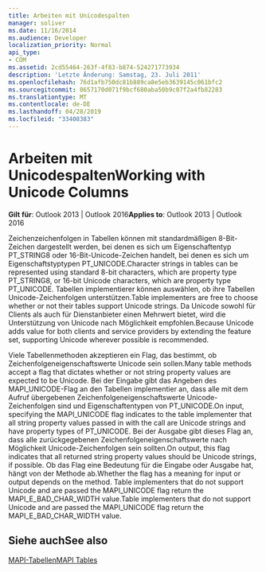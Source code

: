 ```yaml
---
title: Arbeiten mit Unicodespalten
manager: soliver
ms.date: 11/16/2014
ms.audience: Developer
localization_priority: Normal
api_type:
- COM
ms.assetid: 2cd55464-263f-4f83-b874-524271773934
description: 'Letzte Änderung: Samstag, 23. Juli 2011'
ms.openlocfilehash: 76d1afb750dc81b889ca8e5eb3639145c061bfc2
ms.sourcegitcommit: 8657170d071f9bcf680aba50b9c07f2a4fb82283
ms.translationtype: MT
ms.contentlocale: de-DE
ms.lasthandoff: 04/28/2019
ms.locfileid: "33408383"
---
```

# <a name="working-with-unicode-columns"></a><span data-ttu-id="cb720-103">Arbeiten mit Unicodespalten</span><span class="sxs-lookup"><span data-stu-id="cb720-103">Working with Unicode Columns</span></span>

  
  
<span data-ttu-id="cb720-104">**Gilt für**: Outlook 2013 | Outlook 2016</span><span class="sxs-lookup"><span data-stu-id="cb720-104">**Applies to**: Outlook 2013 | Outlook 2016</span></span> 
  
<span data-ttu-id="cb720-105">Zeichenzeichenfolgen in Tabellen können mit standardmäßigen 8-Bit-Zeichen dargestellt werden, bei denen es sich um Eigenschaftentyp PT_STRING8 oder 16-Bit-Unicode-Zeichen handelt, bei denen es sich um Eigenschaftstyptypen PT_UNICODE.</span><span class="sxs-lookup"><span data-stu-id="cb720-105">Character strings in tables can be represented using standard 8-bit characters, which are property type PT_STRING8, or 16-bit Unicode characters, which are property type PT_UNICODE.</span></span> <span data-ttu-id="cb720-106">Tabellen implementierer können auswählen, ob ihre Tabellen Unicode-Zeichenfolgen unterstützen.</span><span class="sxs-lookup"><span data-stu-id="cb720-106">Table implementers are free to choose whether or not their tables support Unicode strings.</span></span> <span data-ttu-id="cb720-107">Da Unicode sowohl für Clients als auch für Dienstanbieter einen Mehrwert bietet, wird die Unterstützung von Unicode nach Möglichkeit empfohlen.</span><span class="sxs-lookup"><span data-stu-id="cb720-107">Because Unicode adds value for both clients and service providers by extending the feature set, supporting Unicode wherever possible is recommended.</span></span> 
  
<span data-ttu-id="cb720-108">Viele Tabellenmethoden akzeptieren ein Flag, das bestimmt, ob Zeichenfolgeneigenschaftswerte Unicode sein sollen.</span><span class="sxs-lookup"><span data-stu-id="cb720-108">Many table methods accept a flag that dictates whether or not string property values are expected to be Unicode.</span></span> <span data-ttu-id="cb720-109">Bei der Eingabe gibt das Angeben des MAPI_UNICODE-Flag an den Tabellen implementier an, dass alle mit dem Aufruf übergebenen Zeichenfolgeneigenschaftswerte Unicode-Zeichenfolgen sind und Eigenschaftentypen von PT_UNICODE.</span><span class="sxs-lookup"><span data-stu-id="cb720-109">On input, specifying the MAPI_UNICODE flag indicates to the table implementer that all string property values passed in with the call are Unicode strings and have property types of PT_UNICODE.</span></span> <span data-ttu-id="cb720-110">Bei der Ausgabe gibt dieses Flag an, dass alle zurückgegebenen Zeichenfolgeneigenschaftswerte nach Möglichkeit Unicode-Zeichenfolgen sein sollten.</span><span class="sxs-lookup"><span data-stu-id="cb720-110">On output, this flag indicates that all returned string property values should be Unicode strings, if possible.</span></span> <span data-ttu-id="cb720-111">Ob das Flag eine Bedeutung für die Eingabe oder Ausgabe hat, hängt von der Methode ab.</span><span class="sxs-lookup"><span data-stu-id="cb720-111">Whether the flag has a meaning for input or output depends on the method.</span></span> <span data-ttu-id="cb720-112">Table implementers that do not support Unicode and are passed the MAPI_UNICODE flag return the MAPI_E_BAD_CHAR_WIDTH value.</span><span class="sxs-lookup"><span data-stu-id="cb720-112">Table implementers that do not support Unicode and are passed the MAPI_UNICODE flag return the MAPI_E_BAD_CHAR_WIDTH value.</span></span>
  
## <a name="see-also"></a><span data-ttu-id="cb720-113">Siehe auch</span><span class="sxs-lookup"><span data-stu-id="cb720-113">See also</span></span>



[<span data-ttu-id="cb720-114">MAPI-Tabellen</span><span class="sxs-lookup"><span data-stu-id="cb720-114">MAPI Tables</span></span>](mapi-tables.md)

